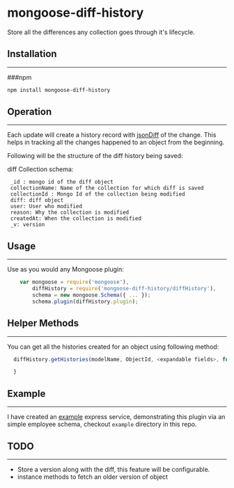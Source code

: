 mongoose-diff-history
=============

Store all the differences any collection goes through it's lifecycle.

## Installation
---------------
###npm
``` sh
npm install mongoose-diff-history
```

## Operation
---------------
Each update will create a history record with [jsonDiff](https://github.com/benjamine/jsondiffpatch) of the change. This helps in tracking all the changes happened to an object from the beginning.

Following will be the structure of the diff history being saved:


diff Collection schema:

```
 _id : mongo id of the diff object
 collectionName: Name of the collection for which diff is saved
 collectionId : Mongo Id of the collection being modified
 diff: diff object
 user: User who modified
 reason: Why the collection is modified
 createdAt: When the collection is modified
 _v: version
```

## Usage
---------------
Use as you would any Mongoose plugin:

``` js
    var mongoose = require('mongoose'),
        diffHistory = require('mongoose-diff-history/diffHistory'),
        schema = new mongoose.Schema({ ... });
        schema.plugin(diffHistory.plugin);
```


## Helper Methods
---------------
You can get all the histories created for an object using following method:

``` js
  diffHistory.getHistories(modelName, ObjectId, <expandable fields>, function (err, histories) {

  }
```

## Example
---------------
I have created an [example](https://github.com/mimani/mongoose-diff-history/tree/master/example) express service, demonstrating this plugin via an simple employee schema, checkout `example` directory in this repo.

## TODO
---------------
- Store a version along with the diff, this feature will be configurable.
- instance methods to fetch an older version of object